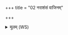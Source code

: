 +++
title = "02 नराशंसं वाजिनम्"

+++
<details><summary>मूलम् (WS)</summary>

नराशंसं वाजिनं वाजयन्तं क्षयद्वीरं पूषणं सुम्नैरीमहे ।  
रथं न दुर्गाद् वसवः सुदानवो विश्वस्मान्नो अंहसो निष्पिपर्तन ॥ ४ ॥
</details>